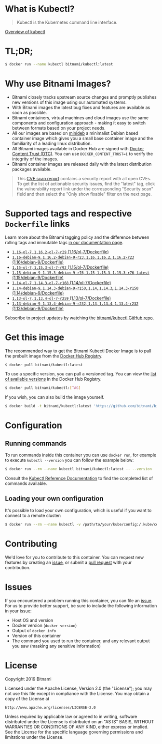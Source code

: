 
# What is Kubectl?

> Kubectl is the Kubernetes command line interface.

[Overview of kubectl](https://kubernetes.io/docs/reference/kubectl/overview/)

# TL;DR;

```bash
$ docker run --name kubectl bitnami/kubectl:latest
```

# Why use Bitnami Images?

* Bitnami closely tracks upstream source changes and promptly publishes new versions of this image using our automated systems.
* With Bitnami images the latest bug fixes and features are available as soon as possible.
* Bitnami containers, virtual machines and cloud images use the same components and configuration approach - making it easy to switch between formats based on your project needs.
* All our images are based on [minideb](https://github.com/bitnami/minideb) a minimalist Debian based container image which gives you a small base container image and the familiarity of a leading linux distribution.
* All Bitnami images available in Docker Hub are signed with [Docker Content Trust (DTC)](https://docs.docker.com/engine/security/trust/content_trust/). You can use `DOCKER_CONTENT_TRUST=1` to verify the integrity of the images.
* Bitnami container images are released daily with the latest distribution packages available.


> This [CVE scan report](https://quay.io/repository/bitnami/kubectl?tab=tags) contains a security report with all open CVEs. To get the list of actionable security issues, find the "latest" tag, click the vulnerability report link under the corresponding "Security scan" field and then select the "Only show fixable" filter on the next page.

# Supported tags and respective `Dockerfile` links

Learn more about the Bitnami tagging policy and the difference between rolling tags and immutable tags [in our documentation page](https://docs.bitnami.com/containers/how-to/understand-rolling-tags-containers/).


* [`1.16-ol-7`, `1.16.2-ol-7-r29` (1.16/ol-7/Dockerfile)](https://github.com/bitnami/bitnami-docker-kubectl/blob/1.16.2-ol-7-r29/1.16/ol-7/Dockerfile)
* [`1.16-debian-9`, `1.16.2-debian-9-r23`, `1.16`, `1.16.2`, `1.16.2-r23` (1.16/debian-9/Dockerfile)](https://github.com/bitnami/bitnami-docker-kubectl/blob/1.16.2-debian-9-r23/1.16/debian-9/Dockerfile)
* [`1.15-ol-7`, `1.15.3-ol-7-r92` (1.15/ol-7/Dockerfile)](https://github.com/bitnami/bitnami-docker-kubectl/blob/1.15.3-ol-7-r92/1.15/ol-7/Dockerfile)
* [`1.15-debian-9`, `1.15.3-debian-9-r76`, `1.15`, `1.15.3`, `1.15.3-r76`, `latest` (1.15/debian-9/Dockerfile)](https://github.com/bitnami/bitnami-docker-kubectl/blob/1.15.3-debian-9-r76/1.15/debian-9/Dockerfile)
* [`1.14-ol-7`, `1.14.3-ol-7-r168` (1.14/ol-7/Dockerfile)](https://github.com/bitnami/bitnami-docker-kubectl/blob/1.14.3-ol-7-r168/1.14/ol-7/Dockerfile)
* [`1.14-debian-9`, `1.14.3-debian-9-r150`, `1.14`, `1.14.3`, `1.14.3-r150` (1.14/debian-9/Dockerfile)](https://github.com/bitnami/bitnami-docker-kubectl/blob/1.14.3-debian-9-r150/1.14/debian-9/Dockerfile)
* [`1.13-ol-7`, `1.13.4-ol-7-r259` (1.13/ol-7/Dockerfile)](https://github.com/bitnami/bitnami-docker-kubectl/blob/1.13.4-ol-7-r259/1.13/ol-7/Dockerfile)
* [`1.13-debian-9`, `1.13.4-debian-9-r232`, `1.13`, `1.13.4`, `1.13.4-r232` (1.13/debian-9/Dockerfile)](https://github.com/bitnami/bitnami-docker-kubectl/blob/1.13.4-debian-9-r232/1.13/debian-9/Dockerfile)

Subscribe to project updates by watching the [bitnami/kubectl GitHub repo](https://github.com/bitnami/bitnami-docker-kubectl).

# Get this image

The recommended way to get the Bitnami Kubectl Docker Image is to pull the prebuilt image from the [Docker Hub Registry](https://hub.docker.com/r/bitnami/kubectl).

```bash
$ docker pull bitnami/kubectl:latest
```

To use a specific version, you can pull a versioned tag. You can view the [list of available versions](https://hub.docker.com/r/bitnami/kubectl/tags/) in the Docker Hub Registry.

```bash
$ docker pull bitnami/kubectl:[TAG]
```

If you wish, you can also build the image yourself.

```bash
$ docker build -t bitnami/kubectl:latest 'https://github.com/bitnami/bitnami-docker-kubectl.git#master:1.15/debian-9'
```

# Configuration

## Running commands

To run commands inside this container you can use `docker run`, for example to execute `kubectl --version` you can follow the example below:

```bash
$ docker run --rm --name kubectl bitnami/kubectl:latest -- --version
```

Consult the [Kubectl Reference Documentation](https://kubernetes.io/docs/reference/generated/kubectl/kubectl-commands) to find the completed list of commands available.

## Loading your own configuration

It's possible to load your own configuration, which is useful if you want to connect to a remote cluster:

```bash
$ docker run --rm --name kubectl -v /path/to/your/kube/config:/.kube/config bitnami/kubectl:latest
```

# Contributing

We'd love for you to contribute to this container. You can request new features by creating an [issue](https://github.com/bitnami/bitnami-docker-kubectl/issues), or submit a [pull request](https://github.com/bitnami/bitnami-docker-kubectl/pulls) with your contribution.

# Issues

If you encountered a problem running this container, you can file an [issue](https://github.com/bitnami/bitnami-docker-kubectl/issues). For us to provide better support, be sure to include the following information in your issue:

- Host OS and version
- Docker version (`docker version`)
- Output of `docker info`
- Version of this container
- The command you used to run the container, and any relevant output you saw (masking any sensitive information)

# License

Copyright 2019 Bitnami

Licensed under the Apache License, Version 2.0 (the "License");
you may not use this file except in compliance with the License.
You may obtain a copy of the License at

    http://www.apache.org/licenses/LICENSE-2.0

Unless required by applicable law or agreed to in writing, software
distributed under the License is distributed on an "AS IS" BASIS,
WITHOUT WARRANTIES OR CONDITIONS OF ANY KIND, either express or implied.
See the License for the specific language governing permissions and
limitations under the License.

